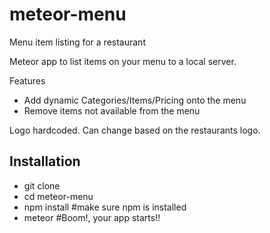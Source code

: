 # meteor-menu
Menu item listing for a restaurant 

Meteor app to list items on your menu to a local server.

Features
 - Add dynamic Categories/Items/Pricing onto the menu
 - Remove items not available from the menu
 
Logo hardcoded. Can change based on the restaurants logo.

## Installation

 - git clone <meteor-menu-repo>
 - cd meteor-menu
 - npm install #make sure npm is installed
 - meteor #Boom!, your app starts!!
